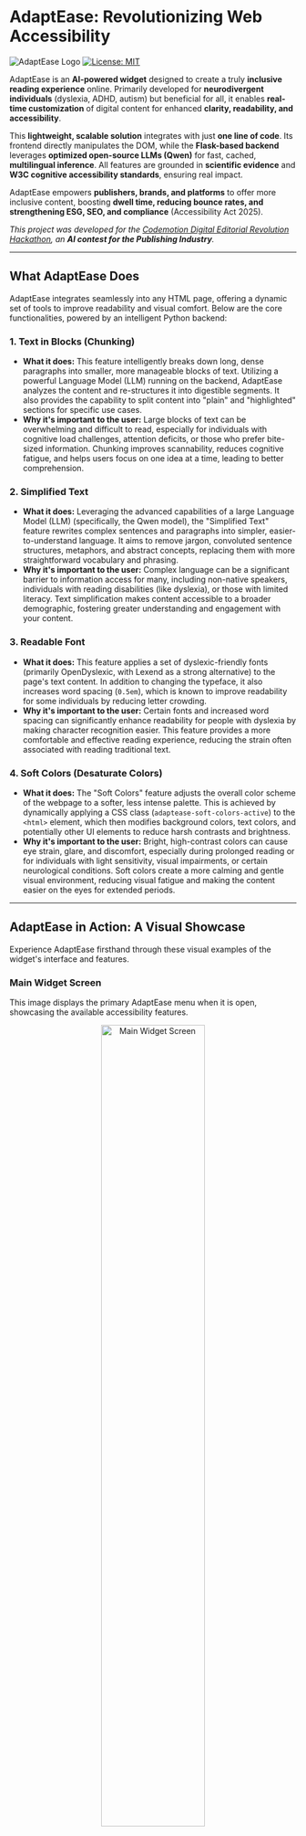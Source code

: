 # AdaptEase: Revolutionizing Web Accessibility

![AdaptEase Logo](images/logo.png)
[![License: MIT](https://img.shields.io/badge/License-MIT-yellow.svg)](https://opensource.org/licenses/MIT)

AdaptEase is an **AI-powered widget** designed to create a truly **inclusive reading experience** online. Primarily developed for **neurodivergent individuals** (dyslexia, ADHD, autism) but beneficial for all, it enables **real-time customization** of digital content for enhanced **clarity, readability, and accessibility**.

This **lightweight, scalable solution** integrates with just **one line of code**. Its frontend directly manipulates the DOM, while the **Flask-based backend** leverages **optimized open-source LLMs (Qwen)** for fast, cached, **multilingual inference**. All features are grounded in **scientific evidence** and **W3C cognitive accessibility standards**, ensuring real impact.

AdaptEase empowers **publishers, brands, and platforms** to offer more inclusive content, boosting **dwell time, reducing bounce rates, and strengthening ESG, SEO, and compliance** (Accessibility Act 2025).

*This project was developed for the [Codemotion Digital Editorial Revolution Hackathon](https://events.codemotion.com/hackathons/digital-editorial-revolution/home), an **AI contest for the Publishing Industry**.*

---

## What AdaptEase Does

AdaptEase integrates seamlessly into any HTML page, offering a dynamic set of tools to improve readability and visual comfort. Below are the core functionalities, powered by an intelligent Python backend:

### 1. Text in Blocks (Chunking)

*   **What it does:** This feature intelligently breaks down long, dense paragraphs into smaller, more manageable blocks of text. Utilizing a powerful Language Model (LLM) running on the backend, AdaptEase analyzes the content and re-structures it into digestible segments. It also provides the capability to split content into "plain" and "highlighted" sections for specific use cases.
*   **Why it's important to the user:** Large blocks of text can be overwhelming and difficult to read, especially for individuals with cognitive load challenges, attention deficits, or those who prefer bite-sized information. Chunking improves scannability, reduces cognitive fatigue, and helps users focus on one idea at a time, leading to better comprehension.

### 2. Simplified Text

*   **What it does:** Leveraging the advanced capabilities of a large Language Model (LLM) (specifically, the Qwen model), the "Simplified Text" feature rewrites complex sentences and paragraphs into simpler, easier-to-understand language. It aims to remove jargon, convoluted sentence structures, metaphors, and abstract concepts, replacing them with more straightforward vocabulary and phrasing.
*   **Why it's important to the user:** Complex language can be a significant barrier to information access for many, including non-native speakers, individuals with reading disabilities (like dyslexia), or those with limited literacy. Text simplification makes content accessible to a broader demographic, fostering greater understanding and engagement with your content.

### 3. Readable Font

*   **What it does:** This feature applies a set of dyslexic-friendly fonts (primarily OpenDyslexic, with Lexend as a strong alternative) to the page's text content. In addition to changing the typeface, it also increases word spacing (`0.5em`), which is known to improve readability for some individuals by reducing letter crowding.
*   **Why it's important to the user:** Certain fonts and increased word spacing can significantly enhance readability for people with dyslexia by making character recognition easier. This feature provides a more comfortable and effective reading experience, reducing the strain often associated with reading traditional text.

### 4. Soft Colors (Desaturate Colors)

*   **What it does:** The "Soft Colors" feature adjusts the overall color scheme of the webpage to a softer, less intense palette. This is achieved by dynamically applying a CSS class (`adaptease-soft-colors-active`) to the `<html>` element, which then modifies background colors, text colors, and potentially other UI elements to reduce harsh contrasts and brightness.
*   **Why it's important to the user:** Bright, high-contrast colors can cause eye strain, glare, and discomfort, especially during prolonged reading or for individuals with light sensitivity, visual impairments, or certain neurological conditions. Soft colors create a more calming and gentle visual environment, reducing visual fatigue and making the content easier on the eyes for extended periods.

---

## AdaptEase in Action: A Visual Showcase

Experience AdaptEase firsthand through these visual examples of the widget's interface and features.

### Main Widget Screen

This image displays the primary AdaptEase menu when it is open, showcasing the available accessibility features.

<div align="center">
<img src="images/main.png" alt="Main Widget Screen" width="60%">
</div>

### Feature Buttons Highlighted

Each image below shows one of AdaptEase's powerful features being activated, with its corresponding button highlighted to indicate its active state.

| Text in Blocks | Simplified Text | Readable Font | Soft Colors |
|----------------|-----------------|---------------|-------------|
| ![Text in Blocks Active](images/chunk.png) | ![Simplified Text Active](images/simplify.png) | ![Readable Font Active](images/font.png) | ![Soft Colors Active](images/color.png) |

### Language Selection

AdaptEase provides robust multilingual support, allowing users to switch between languages effortlessly. Click the language button in the top right to reveal the dropdown:

<div align="center">
<img src="images/languages.png" alt="Language Dropdown Widget Screen" width="60%">
</div>

## Language Scalability & Customization

AdaptEase is designed with **multilingual scalability** in mind, making it easy to extend support to your preferred languages. To add a new language, you need to perform the following steps:

1.  **Modify `adaptease.html`**: Add a new `div` element within the `languageDropdown` with the `awm-v2-language-option` class and a `data-lang` attribute set to your new language's ISO 639-1 code (e.g., `data-lang="fr"` for French).
    ```html
    <!-- Example for adding a French option in adaptease.html -->
    <div class="awm-v2-language-option" data-lang="fr" role="option">
        <span class="awm-flag-icon">🇫🇷</span> Français
    </div>
    ```

2.  **Update `assets/adaptease_translations.json`**: Add a new top-level key corresponding to your language's ISO code (e.g., `"fr"`) and provide translations for all UI text elements used by the widget. This ensures buttons, labels, and messages are displayed in the new language.

3.  **Add Language Prompts to `assets/prompts/`**: For the "Text in Blocks" (chunking) and "Simplified Text" features, you will need to create new prompt files for your language in the `assets/prompts/` directory. These files (`chunk_prompts.json` and `simplify_prompts.json`) are crucial for guiding the Language Model's behavior in your specific language. The structure should mirror the existing prompt files (e.g., `assets/prompts/en_chunk_prompts.json`, `assets/prompts/en_simplify_prompts.json`), but with content tailored for your new language.

By following these steps, you can significantly expand AdaptEase's linguistic capabilities, making it even more adaptable to global audiences.

---

## How to Use AdaptEase

Integrating AdaptEase into your existing HTML page is incredibly simple. Indeed, **AdaptEase: It's EASY TO ADAPT!**

The widget handles its own HTML and CSS injection, requiring minimal setup on your part. The most crucial step is to tell AdaptEase which elements on your page contain the text it needs to process or modify.

1.  **Include the Script:** Place the following `<script>` tag right before the closing `</body>` tag in your HTML file:

    ```html
    <!-- 
        AdaptEase Widget Script Injection 
        - src: Path to your adaptease.js file.
        - type="module": Important for modern JavaScript, allows import/export.
        - defer: Ensures the script executes after the HTML is parsed but before DOMContentLoaded.
        - data-adaptease-text-class: Specifies the CSS selector for the text elements
          the widget should target.
    -->
    <script src="adaptease.js" 
            type="module" 
            defer
            data-adaptease-text-class=".your-text-container p">
    </script>
    ```

2.  **Configure Your Text Container (`data-adaptease-text-class`):**
    The key to AdaptEase's adaptability is the `data-adaptease-text-class` attribute within the script tag. You **only** need to change the value of this attribute to the CSS selector that precisely targets the text elements you want AdaptEase to work with.

    *   **Example:** If your main article content is wrapped in a `<div id="article-body">` and paragraphs are within it, you might use `data-adaptease-text-class="#article-body p"`.
    *   **Current configuration:** As seen in the example there, it's set to `data-adaptease-text-class=".your-text-container p"`, which targets all `<p>` tags located within elements that have the class `your-text-container`.

    This minimal configuration ensures AdaptEase seamlessly integrates into your existing web ecosystem without requiring extensive modifications to your page's structure or styles.

---

## Project Structure

The AdaptEase project is organized into logical components to ensure modularity and maintainability:

*   `server.py`: The Flask backend application handling API endpoints for text processing (chunking and simplification).
*   `model.py`: Contains the core logic for interacting with the Language Model (LLM), including text chunking and simplification functions. This is where the Hugging Face Transformers library and the Qwen model are utilized.
*   `adaptease.js`: The main client-side JavaScript file responsible for injecting the widget's HTML, CSS, handling user interactions, making API calls to the backend, and dynamically applying accessibility features.
*   `adaptease.html`: Defines the HTML structure of the accessibility widget's user interface.
*   `adaptease.css`: Provides the styling for the widget's UI elements and the visual modifications applied by features like "Soft Colors".
*   `icons.js`: Stores SVG icon strings used throughout the widget's interface for buttons and branding.
*   `assets/`: This directory holds various static assets:
    *   `assets/prompts/`: Contains JSON files (`chunk_prompts.json`, `simplify_prompts.json`) with carefully crafted prompts for the Language Model, supporting multiple languages.
    *   `assets/fonts/opendyslexic/`: Stores the OpenDyslexic font files used by the "Readable Font" feature.
    *   `assets/adaptease_translations.json`: A JSON file containing all UI text translations for the widget in various languages.

---

## Technologies Used

*   **Backend:**
    *   **Python 3.x:** The core language for the backend API and LLM interaction.
    *   **Flask:** A lightweight and flexible web framework used to build the RESTful API endpoints.
    *   **Flask-CORS:** Enables Cross-Origin Resource Sharing for seamless communication between the frontend and backend.
    *   **PyTorch:** A powerful open-source machine learning framework used for efficient LLM inference.
    *   **Hugging Face Transformers:** A library providing pre-trained models, tokenizers, and utilities for natural language processing, specifically used for the Qwen LLM.
    *   **Qwen/Qwen3-32B:** The large Language Model from Hugging Face employed for sophisticated text chunking and simplification.
*   **Frontend:**
    *   **HTML5, CSS3, JavaScript (ES Modules):** Standard web technologies for building the interactive widget.
    *   **Lottie Player:** A web component used for displaying smooth, resolution-independent animations (e.g., loading spinners).
    *   **OpenDyslexic Font:** An open-source font specifically designed to aid readers with dyslexia, integrated via custom `@font-face` rules.
    *   **Lexend Font:** A variable font optimized for readability, also included in the font stack for the "Readable Font" feature.

---

## Installation and Setup

To run AdaptEase locally and contribute to its development, follow these steps:

1.  **Clone the repository:**
    ```bash
    git clone https://github.com/your-username/adaptease.git
    cd adaptease/ita # Or the specific directory containing server.py
    ```

2.  **Backend Setup (Python):**
    *   **Create a Virtual Environment:**
        ```bash
        python -m venv venv
        source venv/bin/activate # On Windows: .\venv\Scripts\activate
        ```
    *   **Install Dependencies:** Create a `requirements.txt` file in the same directory as `server.py` with the following content, then install:
        ```
        flask
        flask-cors
        torch # Ensure you install the correct PyTorch version for your system/CUDA
        transformers
        sentencepiece # Often a dependency for transformers
        accelerate # Often helpful for large models
        ```
        ```bash
        pip install -r requirements.txt
        ```
    *   **Hugging Face Token:** The `model.py` requires a Hugging Face authentication token (`HF_TOKEN`) to download and use the Qwen model. Set this as an environment variable:
        ```bash
        export HF_TOKEN="hf_YOUR_ACTUAL_HUGGING_FACE_TOKEN_HERE"
        # For persistent setup, add this line to your shell's profile file (e.g., ~/.bashrc, ~/.zshrc)
        ```
        Replace `hf_YOUR_ACTUAL_HUGGING_FACE_TOKEN_HERE` with your personal Hugging Face user access token (which can be generated in your Hugging Face settings).
    *   **Run the Flask Server:**
        ```bash
        python server.py
        ```
        The server will start and typically be accessible at `http://0.0.0.0:5000`.

3.  **Frontend Setup:**
    *   Ensure all frontend assets (`adaptease.js`, `adaptease.html`, `adaptease.css`, `icons.js`, and the entire `assets` folder including `prompts`, `fonts`, `translations`, and your new `images` folder) are placed in a location accessible by your web server or directly relative to your HTML page.
    *   Include the `adaptease.js` script tag in your HTML file as demonstrated in the "How to Use AdaptEase" section, remembering to adjust the `data-adaptease-text-class` attribute to match your target text elements.

---
## Future Enhancements & Roadmap

Technically, AdaptEase is both horizontally and vertically scalable, supporting traffic peaks and easily expanding into any language.

In our roadmap:
* **Micro-quizzes** to test comprehension
* **Text-to-image generation**
* **Content analytics** for publishers and brands.

Commercially:
* **WordPress** plugin
* **White-label API** for media and educational platforms.

---

## Contributing

We welcome and appreciate contributions to AdaptEase! Whether you're interested in adding new features, fixing bugs, improving documentation, or suggesting enhancements, your input is valuable. Please follow these general steps:

1.  **Fork the repository.**
2.  **Create a new branch** for your feature or bug fix: (`git checkout -b feature/YourFeatureName` or `bugfix/FixDescription`).
3.  **Make your changes**, ensuring they adhere to the existing code style and best practices.
4.  **Write clear and concise commit messages.**
5.  **Push your changes** to your forked repository.
6.  **Open a Pull Request** to the `main` branch of this repository, describing your changes in detail.

Please ensure your code includes relevant tests where applicable, and that all existing tests pass before submitting a Pull Request.

---

## License

This project is licensed under the **MIT License**. See the [LICENSE](LICENSE) file for more details.

---

## Contact

For questions, support, or collaboration opportunities, please open an issue on GitHub. We look forward to hearing from you!
